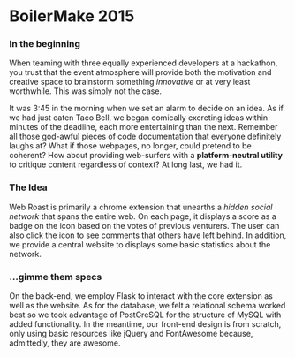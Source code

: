 # BoilerMake 2015

### In the beginning
When teaming with three equally experienced developers at a hackathon, you trust that the event atmosphere will provide both the motivation and creative space to brainstorm something *innovative* or at very least worthwhile. This was simply not the case.

It was 3:45 in the morning when we set an alarm to decide on an idea. As if we had just eaten Taco Bell, we began comically excreting ideas within minutes of the deadline, each more entertaining than the next. Remember all those god-awful pieces of code documentation that everyone definitely laughs at? What if those webpages, no longer, could pretend to be coherent? How about providing web-surfers with a **platform-neutral utility** to critique content regardless of context? At long last, we had it.

### The Idea
Web Roast is primarily a chrome extension that unearths a *hidden social network* that spans the entire web. On each page, it displays a score as a badge on the icon based on the votes of previous venturers. The user can also click the icon to see comments that others have left behind. In addition, we provide a central website to displays some basic statistics about the network.

### ...gimme them specs
On the back-end, we employ Flask to interact with the core extension as well as the website. As for the database, we felt a relational schema worked best so we took advantage of PostGreSQL for the structure of MySQL with added functionality. In the meantime, our front-end design is from scratch, only using basic resources like jQuery and FontAwesome because, admittedly, they are awesome.
